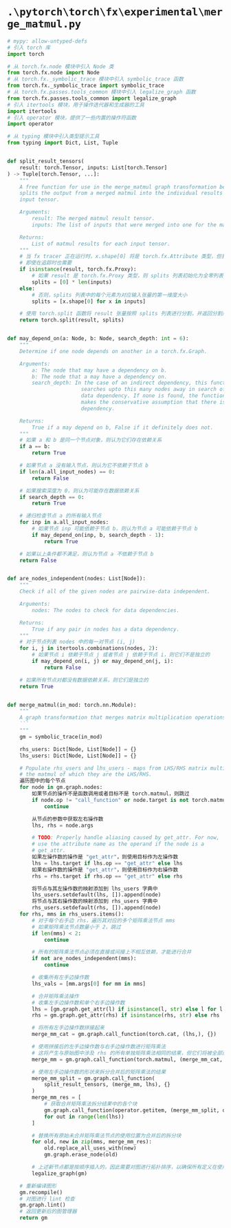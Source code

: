 # `.\pytorch\torch\fx\experimental\merge_matmul.py`

```py
# mypy: allow-untyped-defs
# 引入 torch 库
import torch

# 从 torch.fx.node 模块中引入 Node 类
from torch.fx.node import Node
# 从 torch.fx._symbolic_trace 模块中引入 symbolic_trace 函数
from torch.fx._symbolic_trace import symbolic_trace
# 从 torch.fx.passes.tools_common 模块中引入 legalize_graph 函数
from torch.fx.passes.tools_common import legalize_graph
# 引入 itertools 模块，用于操作迭代器和生成器的工具
import itertools
# 引入 operator 模块，提供了一些内置的操作符函数
import operator

# 从 typing 模块中引入类型提示工具
from typing import Dict, List, Tuple


def split_result_tensors(
    result: torch.Tensor, inputs: List[torch.Tensor]
) -> Tuple[torch.Tensor, ...]:
    """
    A free function for use in the merge_matmul graph transformation below that
    splits the output from a merged matmul into the individual results for each
    input tensor.

    Arguments:
        result: The merged matmul result tensor.
        inputs: The list of inputs that were merged into one for the matmul.

    Returns:
        List of matmul results for each input tensor.
    """
    # 当 fx tracer 正在运行时，x.shape[0] 将是 torch.fx.Attribute 类型，但我们需要一个 int 类型
    # 即使在追踪时也需要
    if isinstance(result, torch.fx.Proxy):
        # 如果 result 是 torch.fx.Proxy 类型，则 splits 列表初始化为全零列表
        splits = [0] * len(inputs)
    else:
        # 否则，splits 列表中的每个元素为对应输入张量的第一维度大小
        splits = [x.shape[0] for x in inputs]

    # 使用 torch.split 函数将 result 张量按照 splits 列表进行分割，并返回分割后的结果
    return torch.split(result, splits)


def may_depend_on(a: Node, b: Node, search_depth: int = 6):
    """
    Determine if one node depends on another in a torch.fx.Graph.

    Arguments:
        a: The node that may have a dependency on b.
        b: The node that a may have a dependency on.
        search_depth: In the case of an indirect dependency, this function
                        searches upto this many nodes away in search of a
                        data dependency. If none is found, the function
                        makes the conservative assumption that there is a
                        dependency.

    Returns:
        True if a may depend on b, False if it definitely does not.
    """
    # 如果 a 和 b 是同一个节点对象，则认为它们存在依赖关系
    if a == b:
        return True

    # 如果节点 a 没有输入节点，则认为它不依赖于节点 b
    if len(a.all_input_nodes) == 0:
        return False

    # 如果搜索深度为 0，则认为可能存在数据依赖关系
    if search_depth == 0:
        return True

    # 递归检查节点 a 的所有输入节点
    for inp in a.all_input_nodes:
        # 如果节点 inp 可能依赖于节点 b，则认为节点 a 可能依赖于节点 b
        if may_depend_on(inp, b, search_depth - 1):
            return True

    # 如果以上条件都不满足，则认为节点 a 不依赖于节点 b
    return False


def are_nodes_independent(nodes: List[Node]):
    """
    Check if all of the given nodes are pairwise-data independent.

    Arguments:
        nodes: The nodes to check for data dependencies.

    Returns:
        True if any pair in nodes has a data dependency.
    """
    # 对于节点列表 nodes 中的每一对节点 (i, j)
    for i, j in itertools.combinations(nodes, 2):
        # 如果节点 i 依赖于节点 j 或者节点 j 依赖于节点 i，则它们不是独立的
        if may_depend_on(i, j) or may_depend_on(j, i):
            return False

    # 如果所有节点对都没有数据依赖关系，则它们是独立的
    return True


def merge_matmul(in_mod: torch.nn.Module):
    """
    A graph transformation that merges matrix multiplication operations that share the same right-hand
    ```
    """
    gm = symbolic_trace(in_mod)

    rhs_users: Dict[Node, List[Node]] = {}
    lhs_users: Dict[Node, List[Node]] = {}

    # Populate rhs_users and lhs_users - maps from LHS/RHS matrix multiply operands to
    # the matmul of which they are the LHS/RHS.
    遍历图中的每个节点
    for node in gm.graph.nodes:
        如果节点的操作不是函数调用或者目标不是 torch.matmul，则跳过
        if node.op != "call_function" or node.target is not torch.matmul:
            continue

        从节点的参数中获取左右操作数
        lhs, rhs = node.args

        # TODO: Properly handle aliasing caused by get_attr. For now,
        # use the attribute name as the operand if the node is a
        # get_attr.
        如果左操作数的操作是 "get_attr"，则使用目标作为左操作数
        lhs = lhs.target if lhs.op == "get_attr" else lhs
        如果右操作数的操作是 "get_attr"，则使用目标作为右操作数
        rhs = rhs.target if rhs.op == "get_attr" else rhs

        将节点与其左操作数的映射添加到 lhs_users 字典中
        lhs_users.setdefault(lhs, []).append(node)
        将节点与其右操作数的映射添加到 rhs_users 字典中
        rhs_users.setdefault(rhs, []).append(node)
    for rhs, mms in rhs_users.items():
        # 对于每个右手边 rhs，遍历其对应的多个矩阵乘法节点 mms
        # 如果矩阵乘法节点数量小于 2，跳过
        if len(mms) < 2:
            continue

        # 所有的矩阵乘法节点必须在直接或间接上不相互依赖，才能进行合并
        if not are_nodes_independent(mms):
            continue

        # 收集所有左手边操作数
        lhs_vals = [mm.args[0] for mm in mms]

        # 合并矩阵乘法操作
        # 收集左手边操作数和单个右手边操作数
        lhs = [gm.graph.get_attr(l) if isinstance(l, str) else l for l in lhs_vals]
        rhs = gm.graph.get_attr(rhs) if isinstance(rhs, str) else rhs

        # 将所有左手边操作数拼接起来
        merge_mm_cat = gm.graph.call_function(torch.cat, (lhs,), {})

        # 使用拼接后的左手边操作数与右手边操作数进行矩阵乘法
        # 这将产生与原始图中涉及 rhs 的所有单独矩阵乘法相同的结果，但它们将被全部连接在一起
        merge_mm = gm.graph.call_function(torch.matmul, (merge_mm_cat, rhs,), {})

        # 使用左手边操作数的形状来拆分合并后的矩阵乘法的结果
        merge_mm_split = gm.graph.call_function(
            split_result_tensors, (merge_mm, lhs), {}
        )
        merge_mm_res = [
            # 获取合并矩阵乘法拆分结果中的各个块
            gm.graph.call_function(operator.getitem, (merge_mm_split, out), {})
            for out in range(len(lhs))
        ]

        # 替换所有原始未合并矩阵乘法节点的使用位置为合并后的拆分块
        for old, new in zip(mms, merge_mm_res):
            old.replace_all_uses_with(new)
            gm.graph.erase_node(old)

        # 上述新节点都是按顺序插入的，因此需要对图进行拓扑排序，以确保所有定义在使用之前
        legalize_graph(gm)

    # 重新编译图形
    gm.recompile()
    # 对图进行 lint 检查
    gm.graph.lint()
    # 返回更新后的图管理器
    return gm
```